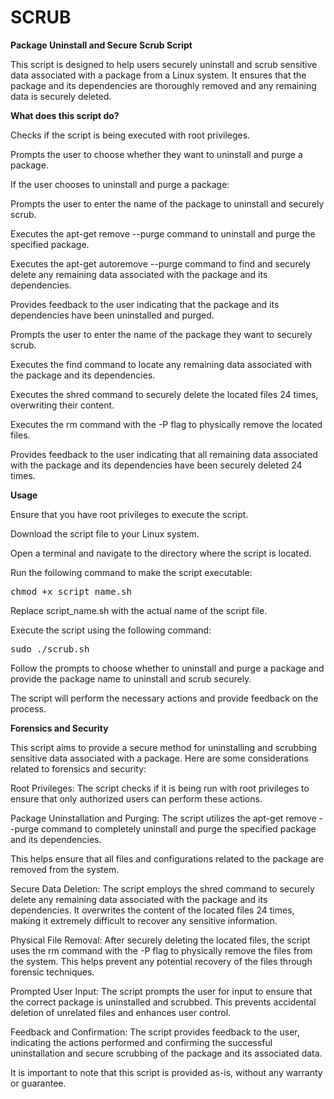 # SCRUB

**Package Uninstall and Secure Scrub Script**

This script is designed to help users securely uninstall and scrub sensitive data associated with a package from a Linux system. It ensures that the package and its dependencies are thoroughly removed and any remaining data is securely deleted.

**What does this script do?**

Checks if the script is being executed with root privileges.

Prompts the user to choose whether they want to uninstall and purge a package.

If the user chooses to uninstall and purge a package:

Prompts the user to enter the name of the package to uninstall and securely scrub.

Executes the apt-get remove --purge command to uninstall and purge the specified package.

Executes the apt-get autoremove --purge command to find and securely delete any remaining data associated with the package and its dependencies.

Provides feedback to the user indicating that the package and its dependencies have been uninstalled and purged.

Prompts the user to enter the name of the package they want to securely scrub.

Executes the find command to locate any remaining data associated with the package and its dependencies.

Executes the shred command to securely delete the located files 24 times, overwriting their content.

Executes the rm command with the -P flag to physically remove the located files.

Provides feedback to the user indicating that all remaining data associated with the package and its dependencies have been securely deleted 24 times.

**Usage**

Ensure that you have root privileges to execute the script.

Download the script file to your Linux system.

Open a terminal and navigate to the directory where the script is located.

Run the following command to make the script executable:

<pre>
chmod +x script_name.sh
</pre>

Replace script_name.sh with the actual name of the script file.

Execute the script using the following command:
<pre>
sudo ./scrub.sh
</pre>
Follow the prompts to choose whether to uninstall and purge a package and provide the package name to uninstall and scrub securely.

The script will perform the necessary actions and provide feedback on the process.

**Forensics and Security**

This script aims to provide a secure method for uninstalling and scrubbing sensitive data associated with a package. Here are some considerations related to forensics and security:

Root Privileges: The script checks if it is being run with root privileges to ensure that only authorized users can perform these actions.

Package Uninstallation and Purging: 
The script utilizes the apt-get remove --purge command to completely uninstall and purge the specified package and its dependencies. 

This helps ensure that all files and configurations related to the package are removed from the system.

Secure Data Deletion: 
The script employs the shred command to securely delete any remaining data associated with the package and its dependencies. It overwrites the content of the located files 24 times, making it extremely difficult to recover any sensitive information.

Physical File Removal: 
After securely deleting the located files, the script uses the rm command with the -P flag to physically remove the files from the system. This helps prevent any potential recovery of the files through forensic techniques.

Prompted User Input: 
The script prompts the user for input to ensure that the correct package is uninstalled and scrubbed. This prevents accidental deletion of unrelated files and enhances user control.

Feedback and Confirmation: 
The script provides feedback to the user, indicating the actions performed and confirming the successful uninstallation and secure scrubbing of the package and its associated data.

It is important to note that this script is provided as-is, without any warranty or guarantee.
